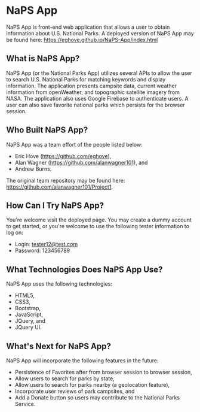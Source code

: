 # NaPS App
NaPS App is front-end web application that allows a user to obtain information about U.S. National Parks. A deployed version of NaPS App may be found here: https://eghove.github.io/NaPS-App/index.html

## What is NaPS App?
NaPS App (or the National Parks App) utilizes several APIs to allow the user to search U.S. National Parks for matching keywords and display information. The application presents campsite data, current weather information from openWeather, and topographic satellite imagery from NASA. The application also uses Google Firebase to authenticate users. A user can also save favorite national parks which persists for the browser session. 

## Who Built NaPS App?
NaPS App was a team effort of the people listed below:
* Eric Hove (https://github.com/eghove),
* Alan Wagner (https://github.com/alanwagner101), and
* Andrew Burns.

The original team repository may be found here: https://github.com/alanwagner101/Project1.

## How Can I Try NaPS App?
You're welcome visit the deployed page. You may create a dummy account to get started, or you're welcome to use the following tester information to log on:
* Login: tester12@test.com
* Password: 123456789

## What Technologies Does NaPS App Use?
NaPS App uses the following technologies:
* HTML5,
* CSS3,
* Bootstrap,
* JavaScript,
* JQuery, and
* JQuery UI.

## What's Next for NaPS App?
NaPS App will incorporate the following features in the future:
* Persistence of Favorites after from browser session to browser session,
* Allow users to search for parks by state,
* Allow users to search for parks nearby (a geolocation feature),
* Incorporate user reviews of park campsites, and
* Add a Donate button so users may contribute to the National Parks Service.
